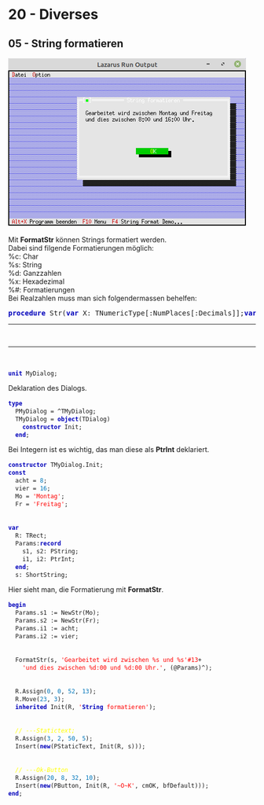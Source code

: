 # 20 - Diverses
## 05 - String formatieren
<img src="image.png" alt="Selfhtml"><br><br>
Mit <b>FormatStr</b> können Strings formatiert werden.<br>
Dabei sind filgende Formatierungen möglich:<br>
%c: Char<br>
%s: String<br>
%d: Ganzzahlen<br>
%x: Hexadezimal<br>
%#: Formatierungen<br>
Bei Realzahlen muss man sich folgendermassen behelfen:<br>
<pre><code=pascal><b><font color="0000BB">procedure</font></b> Str(<b><font color="0000BB">var</font></b> X: TNumericType[:NumPlaces[:Decimals]];<b><font color="0000BB">var</font></b> S: <b><font color="0000BB">String</font></b>);</code></pre>
<hr><br>
<hr><br>
<pre><code><b><font color="0000BB">unit</font></b> MyDialog;
</code></pre>
Deklaration des Dialogs.<br>
<pre><code><b><font color="0000BB">type</font></b>
  PMyDialog = ^TMyDialog;
  TMyDialog = <b><font color="0000BB">object</font></b>(TDialog)
    <b><font color="0000BB">constructor</font></b> Init;
  <b><font color="0000BB">end</font></b>;
</code></pre>
Bei Integern ist es wichtig, das man diese als <b>PtrInt</b> deklariert.<br>
<pre><code><b><font color="0000BB">constructor</font></b> TMyDialog.Init;
<b><font color="0000BB">const</font></b>
  acht = <font color="#0077BB">8</font>;
  vier = <font color="#0077BB">16</font>;
  Mo = <font color="#FF0000">'Montag'</font>;
  Fr = <font color="#FF0000">'Freitag'</font>;
<br>
<b><font color="0000BB">var</font></b>
  R: TRect;
  Params:<b><font color="0000BB">record</font></b>
    s1, s2: PString;
    i1, i2: PtrInt;
  <b><font color="0000BB">end</font></b>;
  s: ShortString;
</code></pre>
Hier sieht man, die Formatierung mit <b>FormatStr</b>.<br>
<pre><code><b><font color="0000BB">begin</font></b>
  Params.s1 := NewStr(Mo);
  Params.s2 := NewStr(Fr);
  Params.i1 := acht;
  Params.i2 := vier;
<br>
  FormatStr(s, <font color="#FF0000">'Gearbeitet wird zwischen %s und %s'</font><font color="#FF0000">#13</font>+
    <font color="#FF0000">'und dies zwischen %d:00 und %d:00 Uhr.'</font>, (@Params)^);
<br>
  R.Assign(<font color="#0077BB">0</font>, <font color="#0077BB">0</font>, <font color="#0077BB">52</font>, <font color="#0077BB">13</font>);
  R.Move(<font color="#0077BB">23</font>, <font color="#0077BB">3</font>);
  <b><font color="0000BB">inherited</font></b> Init(R, <font color="#FF0000">'<b><font color="0000BB">String</font></b> formatieren'</font>);
<br>
  <i><font color="#FFFF00">// ---Statictext;</font></i>
  R.Assign(<font color="#0077BB">3</font>, <font color="#0077BB">2</font>, <font color="#0077BB">50</font>, <font color="#0077BB">5</font>);
  Insert(<b><font color="0000BB">new</font></b>(PStaticText, Init(R, s)));
<br>
  <i><font color="#FFFF00">// ---Ok-Button</font></i>
  R.Assign(<font color="#0077BB">20</font>, <font color="#0077BB">8</font>, <font color="#0077BB">32</font>, <font color="#0077BB">10</font>);
  Insert(<b><font color="0000BB">new</font></b>(PButton, Init(R, <font color="#FF0000">'~O~K'</font>, cmOK, bfDefault)));
<b><font color="0000BB">end</font></b>;
</code></pre>
<br>
